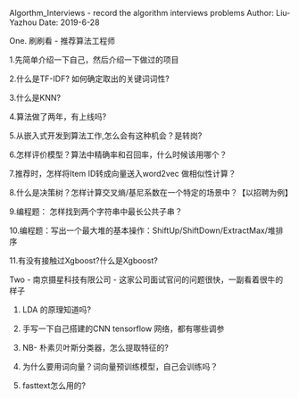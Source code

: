 Algorthm_Interviews - record the algorithm interviews problems 
Author: Liu-Yazhou 
Date: 2019-6-28

One. 刷刷看 - 推荐算法工程师

1.先简单介绍一下自己，然后介绍一下做过的项目

2.什么是TF-IDF? 如何确定取出的关键词词性?

3.什么是KNN?

4.算法做了两年，有上线吗?

5.从嵌入式开发到算法工作,怎么会有这种机会？是转岗?

6.怎样评价模型？算法中精确率和召回率，什么时候该用哪个？

7.推荐时，怎样将Item ID转成向量送入word2vec 做相似性计算？

8.什么是决策树？怎样计算交叉熵/基尼系数在一个特定的场景中？【以招聘为例】

9.编程题： 怎样找到两个字符串中最长公共子串？

10.编程题：写出一个最大堆的基本操作：ShiftUp/ShiftDown/ExtractMax/堆排序

11.有没有接触过Xgboost?什么是Xgboost?



Two - 南京摄星科技有限公司 - 这家公司面试官问的问题很快，一副看着很牛的样子

1. LDA 的原理知道吗?

2. 手写一下自己搭建的CNN tensorflow 网络，都有哪些调参

3. NB- 朴素贝叶斯分类器，怎么提取特征的?

4. 为什么要用词向量？词向量预训练模型，自己会训练吗？

5. fasttext怎么用的?
